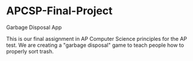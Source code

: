 # APCSP-Final-Project
Garbage Disposal App

This is our final assignment in AP Computer Science principles for the AP test. We are creating a "garbage disposal" game to teach people how to properly sort trash.